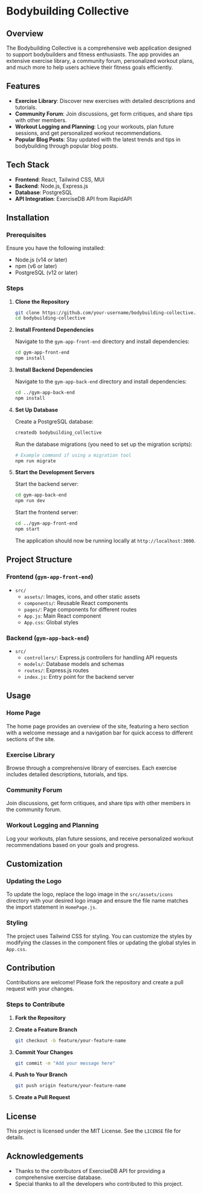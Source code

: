 # Bodybuilding Collective

## Overview

The Bodybuilding Collective is a comprehensive web application designed to support bodybuilders and fitness enthusiasts. The app provides an extensive exercise library, a community forum, personalized workout plans, and much more to help users achieve their fitness goals efficiently.

## Features

- **Exercise Library**: Discover new exercises with detailed descriptions and tutorials.
- **Community Forum**: Join discussions, get form critiques, and share tips with other members.
- **Workout Logging and Planning**: Log your workouts, plan future sessions, and get personalized workout recommendations.
- **Popular Blog Posts**: Stay updated with the latest trends and tips in bodybuilding through popular blog posts.

## Tech Stack

- **Frontend**: React, Tailwind CSS, MUI
- **Backend**: Node.js, Express.js
- **Database**: PostgreSQL
- **API Integration**: ExerciseDB API from RapidAPI

## Installation

### Prerequisites

Ensure you have the following installed:

- Node.js (v14 or later)
- npm (v6 or later)
- PostgreSQL (v12 or later)

### Steps

1. **Clone the Repository**

    ```bash
    git clone https://github.com/your-username/bodybuilding-collective.git
    cd bodybuilding-collective
    ```

2. **Install Frontend Dependencies**

    Navigate to the `gym-app-front-end` directory and install dependencies:

    ```bash
    cd gym-app-front-end
    npm install
    ```

3. **Install Backend Dependencies**

    Navigate to the `gym-app-back-end` directory and install dependencies:

    ```bash
    cd ../gym-app-back-end
    npm install
    ```

4. **Set Up Database**

    Create a PostgreSQL database:

    ```bash
    createdb bodybuilding_collective
    ```

    Run the database migrations (you need to set up the migration scripts):

    ```bash
    # Example command if using a migration tool
    npm run migrate
    ```

5. **Start the Development Servers**

    Start the backend server:

    ```bash
    cd gym-app-back-end
    npm run dev
    ```

    Start the frontend server:

    ```bash
    cd ../gym-app-front-end
    npm start
    ```

    The application should now be running locally at `http://localhost:3000`.

## Project Structure

### Frontend (`gym-app-front-end`)

- `src/`
  - `assets/`: Images, icons, and other static assets
  - `components/`: Reusable React components
  - `pages/`: Page components for different routes
  - `App.js`: Main React component
  - `App.css`: Global styles

### Backend (`gym-app-back-end`)

- `src/`
  - `controllers/`: Express.js controllers for handling API requests
  - `models/`: Database models and schemas
  - `routes/`: Express.js routes
  - `index.js`: Entry point for the backend server

## Usage

### Home Page

The home page provides an overview of the site, featuring a hero section with a welcome message and a navigation bar for quick access to different sections of the site.

### Exercise Library

Browse through a comprehensive library of exercises. Each exercise includes detailed descriptions, tutorials, and tips.

### Community Forum

Join discussions, get form critiques, and share tips with other members in the community forum.

### Workout Logging and Planning

Log your workouts, plan future sessions, and receive personalized workout recommendations based on your goals and progress.

## Customization

### Updating the Logo

To update the logo, replace the logo image in the `src/assets/icons` directory with your desired logo image and ensure the file name matches the import statement in `HomePage.js`.

### Styling

The project uses Tailwind CSS for styling. You can customize the styles by modifying the classes in the component files or updating the global styles in `App.css`.

## Contribution

Contributions are welcome! Please fork the repository and create a pull request with your changes.

### Steps to Contribute

1. **Fork the Repository**
2. **Create a Feature Branch**

    ```bash
    git checkout -b feature/your-feature-name
    ```

3. **Commit Your Changes**

    ```bash
    git commit -m "Add your message here"
    ```

4. **Push to Your Branch**

    ```bash
    git push origin feature/your-feature-name
    ```

5. **Create a Pull Request**

## License

This project is licensed under the MIT License. See the `LICENSE` file for details.

## Acknowledgements

- Thanks to the contributors of ExerciseDB API for providing a comprehensive exercise database.
- Special thanks to all the developers who contributed to this project.
